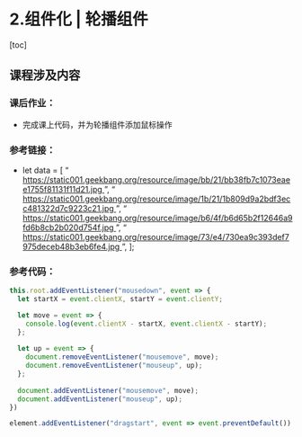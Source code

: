 # 2.组件化 | 轮播组件

[toc]

 





## 课程涉及内容

### 课后作业：

- 完成课上代码，并为轮播组件添加鼠标操作

### 参考链接：

- let data = [
  “[ https://static001.geekbang.org/resource/image/bb/21/bb38fb7c1073eaee1755f81131f11d21.jpg ](https://static001.geekbang.org/resource/image/bb/21/bb38fb7c1073eaee1755f81131f11d21.jpg)”,
  “[ https://static001.geekbang.org/resource/image/1b/21/1b809d9a2bdf3ecc481322d7c9223c21.jpg ](https://static001.geekbang.org/resource/image/1b/21/1b809d9a2bdf3ecc481322d7c9223c21.jpg)”,
  “[ https://static001.geekbang.org/resource/image/b6/4f/b6d65b2f12646a9fd6b8cb2b020d754f.jpg ](https://static001.geekbang.org/resource/image/b6/4f/b6d65b2f12646a9fd6b8cb2b020d754f.jpg)”,
  “[ https://static001.geekbang.org/resource/image/73/e4/730ea9c393def7975deceb48b3eb6fe4.jpg ](https://static001.geekbang.org/resource/image/73/e4/730ea9c393def7975deceb48b3eb6fe4.jpg)”,
  ];

### 参考代码：

```jsx
this.root.addEventListener("mousedown", event => {
  let startX = event.clientX, startY = event.clientY;

  let move = event => {
    console.log(event.clientX - startX, event.clientX - startY);
  };
  
  let up = event => {
    document.removeEventListener("mousemove", move);
    document.removeEventListener("mouseup", up);
  };
  
  document.addEventListener("mousemove", move);
  document.addEventListener("mouseup", up);
})
```



```jsx
element.addEventListener("dragstart", event => event.preventDefault())
```

